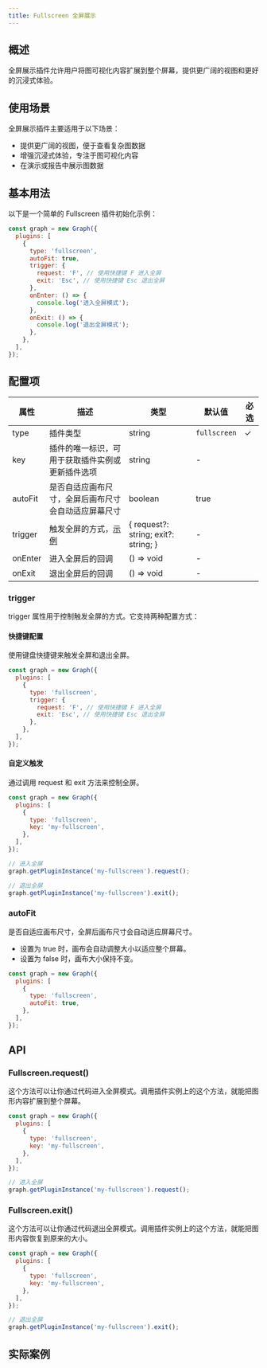 ```yaml
---
title: Fullscreen 全屏展示
---
```


## 概述

全屏展示插件允许用户将图可视化内容扩展到整个屏幕，提供更广阔的视图和更好的沉浸式体验。

## 使用场景

全屏展示插件主要适用于以下场景：

- 提供更广阔的视图，便于查看复杂图数据
- 增强沉浸式体验，专注于图可视化内容
- 在演示或报告中展示图数据

## 基本用法

以下是一个简单的 Fullscreen 插件初始化示例：

```js
const graph = new Graph({
  plugins: [
    {
      type: 'fullscreen',
      autoFit: true,
      trigger: {
        request: 'F', // 使用快捷键 F 进入全屏
        exit: 'Esc', // 使用快捷键 Esc 退出全屏
      },
      onEnter: () => {
        console.log('进入全屏模式');
      },
      onExit: () => {
        console.log('退出全屏模式');
      },
    },
  ],
});
```

## 配置项

| 属性    | 描述                                                 | 类型                                 | 默认值       | 必选 |
| ------- | ---------------------------------------------------- | ------------------------------------ | ------------ | ---- |
| type    | 插件类型                                             | string                               | `fullscreen` | ✓    |
| key     | 插件的唯一标识，可用于获取插件实例或更新插件选项     | string                               | -            |      |
| autoFit | 是否自适应画布尺寸，全屏后画布尺寸会自动适应屏幕尺寸 | boolean                              | true         |      |
| trigger | 触发全屏的方式，[示例](#trigger)                     | { request?: string; exit?: string; } | -            |      |
| onEnter | 进入全屏后的回调                                     | () => void                           | -            |      |
| onExit  | 退出全屏后的回调                                     | () => void                           | -            |      |

### trigger

trigger 属性用于控制触发全屏的方式。它支持两种配置方式：

#### 快捷键配置

使用键盘快捷键来触发全屏和退出全屏。

```js
const graph = new Graph({
  plugins: [
    {
      type: 'fullscreen',
      trigger: {
        request: 'F', // 使用快捷键 F 进入全屏
        exit: 'Esc', // 使用快捷键 Esc 退出全屏
      },
    },
  ],
});
```

#### 自定义触发

通过调用 request 和 exit 方法来控制全屏。

```js
const graph = new Graph({
  plugins: [
    {
      type: 'fullscreen',
      key: 'my-fullscreen',
    },
  ],
});

// 进入全屏
graph.getPluginInstance('my-fullscreen').request();

// 退出全屏
graph.getPluginInstance('my-fullscreen').exit();
```

### autoFit

是否自适应画布尺寸，全屏后画布尺寸会自动适应屏幕尺寸。

- 设置为 true 时，画布会自动调整大小以适应整个屏幕。
- 设置为 false 时，画布大小保持不变。

```js
const graph = new Graph({
  plugins: [
    {
      type: 'fullscreen',
      autoFit: true,
    },
  ],
});
```

## API

### Fullscreen.request()

这个方法可以让你通过代码进入全屏模式。调用插件实例上的这个方法，就能把图形内容扩展到整个屏幕。

```js
const graph = new Graph({
  plugins: [
    {
      type: 'fullscreen',
      key: 'my-fullscreen',
    },
  ],
});

// 进入全屏
graph.getPluginInstance('my-fullscreen').request();
```

### Fullscreen.exit()

这个方法可以让你通过代码退出全屏模式。调用插件实例上的这个方法，就能把图形内容恢复到原来的大小。

```js
const graph = new Graph({
  plugins: [
    {
      type: 'fullscreen',
      key: 'my-fullscreen',
    },
  ],
});

// 退出全屏
graph.getPluginInstance('my-fullscreen').exit();
```

## 实际案例

<Playground path="plugin/fullscreen/demo/basic.js" rid="fullscreen-basic-rid"></Playground>
